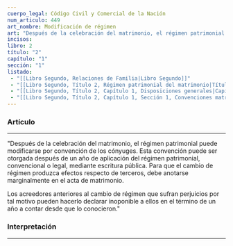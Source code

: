 ```yaml
---
cuerpo_legal: Código Civil y Comercial de la Nación
num_articulo: 449
art_nombre: Modificación de régimen
art: "Después de la celebración del matrimonio, el régimen patrimonial puede modificarse por convención de los cónyuges. Esta convención puede ser otorgada después de un año de aplicación del régimen patrimonial, convencional o legal, mediante escritura pública. Para que el cambio de régimen produzca efectos respecto de terceros, debe anotarse marginalmente en el acta de matrimonio.  Los acreedores anteriores al cambio de régimen que sufran perjuicios por tal motivo pueden hacerlo declarar inoponible a ellos en el término de un año a contar desde que lo conocieron."
incisos: 
libro: 2
título: "2"
capítulo: "1"
sección: "1"
listado:
 - "[[Libro Segundo, Relaciones de Familia|Libro Segundo]]"
 - "[[Libro Segundo, Título 2, Régimen patrimonial del matrimonio|Título 2]]"
 - "[[Libro Segundo, Título 2, Capítulo 1, Disposiciones generales|Capítulo 1]]"
 - "[[Libro Segundo, Título 2, Capítulo 1, Sección 1, Convenciones matrimoniales|Sección 1]]"
---
```

### Artículo
---
"Después de la celebración del matrimonio, el régimen patrimonial puede modificarse por convención de los cónyuges. Esta convención puede ser otorgada después de un año de aplicación del régimen patrimonial, convencional o legal, mediante escritura pública. Para que el cambio de régimen produzca efectos respecto de terceros, debe anotarse marginalmente en el acta de matrimonio.  

Los acreedores anteriores al cambio de régimen que sufran perjuicios por tal motivo pueden hacerlo declarar inoponible a ellos en el término de un año a contar desde que lo conocieron."


### Interpretación
---
